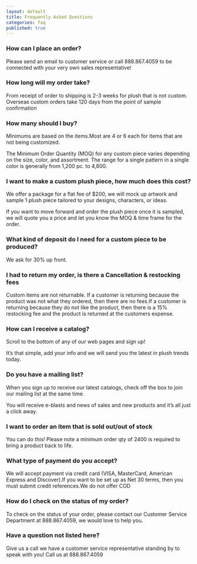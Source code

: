 ```yaml
---
layout: default
title: Frequently Asked Questions
categories: faq
published: true
---
```


### How can I place an order?

Please send an email to customer service or call 888.867.4059 to be connected with your very own sales representative!


### How long will my order take?

From receipt of order to shipping is 2-3 weeks for plush that is not custom. Overseas custom orders take 120 days from the point of sample confirmation


### How many should I buy? 

Minimums are based on the items.Most are 4 or 6 each for items that are not being customized.

The Minimum Order Quantity (MOQ) for any custom piece varies depending on the size, color, and assortment. The range for a single pattern in a single color is generally from 1,200 pc. to 4,800.

### I want to make a custom plush piece, how much does this cost?

We offer a package for a flat fee of $200, we will mock up artwork and sample 1 plush piece tailored to your designs, characters, or ideas.

If you want to move forward and order the plush piece once it is sampled, we will quote you a price and let you know the MOQ & time frame for the order. 

### What kind of deposit do I need for a custom piece to be produced?

We ask for 30% up front.


### I had to return my order, is there a Cancellation & restocking fees

Custom items are not returnable. If a customer is returning because the product was not what they ordered, then there are no fees.If a customer is returning because they do not like the product, then there is a 15% restocking fee and the product is returned at the customers expense.

### How can I receive a catalog?

Scroll to the bottom of any of our web pages and sign up!

It’s that simple, add your info and we will send you the latest in plush trends today.

 
### Do you have a mailing list?

When you sign up to receive our latest catalogs, check off the box to join our mailing list at the same time.

You will receive e-blasts and news of sales and new products and it’s all just a click away.


### I want to order an item that is sold out/out of stock

You can do this! Please note a minimum order qty of 2400 is required to bring a product back to life.


### What type of payment do you accept?

We will accept payment via credit card (VISA, MasterCard, American Express and Discover).If you want to be set up as Net 30 terms, then you must submit credit references.We do not offer COD

### How do I check on the status of my order?

To check on the status of your order, please contact our Customer Service Department at 888.867.4059, we would love to help you.


### Have a question not listed here?

Give us a call we have a customer service representative standing by to speak with you! Call us at 888.867.4059